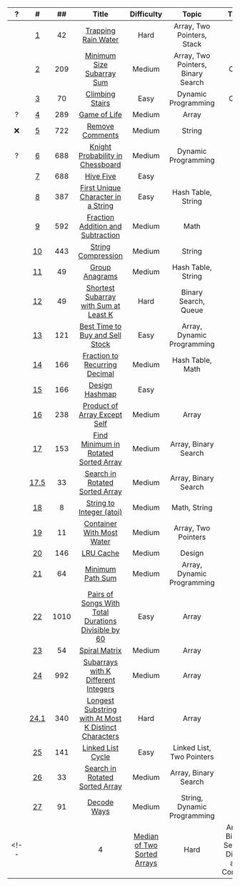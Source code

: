 |   ?   |   #   |  ##   | Title | Difficulty | Topic | Time | Space |
| :---: | :---: | :---: | :---: | :---: | :---: | :---: | :---: | 
| | [1](https://medium.com/@hch.hkcontact/goldman-sachs-top-50-leetcode-questions-q1-trapping-rain-water-71a63b29b80b)| 42 |[Trapping Rain Water](https://leetcode.com/problems/trapping-rain-water/) | Hard | Array, Two Pointers, Stack | | |
| | [2](https://medium.com/@hch.hkcontact/goldman-sachs-top-50-leetcode-questions-q2-minimum-size-subarray-sum-e3e7ec6845)| 209 |[Minimum Size Subarray Sum](https://leetcode.com/problems/minimum-size-subarray-sum/) | Medium | Array, Two Pointers, Binary Search | O(n)| |
| | [3](https://medium.com/@hch.hkcontact/goldman-sachs-top-50-leetcode-questions-q3-climbing-stairs-583d2881708b)| 70 |[Climbing Stairs](https://leetcode.com/problems/climbing-stairs/) | Easy | Dynamic Programming | O(n)| O(1)|
|?| [4](https://medium.com/@hch.hkcontact/goldman-sachs-top-50-leetcode-questions-q4-game-of-life-673ab73646c3)| 289 |[ Game of Life](https://leetcode.com/problems/climbing-stairs/) | Medium | Array | | |
|❌| [5](https://medium.com/@hch.hkcontact/goldman-sachs-top-50-leetcode-questions-q5-remove-comments-879a91a482e2)| 722 |[Remove Comments](https://leetcode.com/problems/remove-comments/) | Medium | String | | |
|?| [6](https://medium.com/@hch.hkcontact/goldman-sachs-top-50-leetcode-questions-q6-knight-probability-in-chessboard-34b74a4acdb3)| 688 |[Knight Probability in Chessboard](https://leetcode.com/problems/knight-probability-in-chessboard/) | Medium | Dynamic Programming | | |
| | [7](https://medium.com/@hch.hkcontact/goldman-sachs-top-50-leetcode-questions-q7-high-five-a933247c219a)| 688 |[Hive Five]() | Easy |  | | |
| | [8](https://medium.com/@hch.hkcontact/goldman-sachs-top-50-leetcode-questions-q7-high-five-a933247c219a)| 387 |[First Unique Character in a String](https://leetcode.com/problems/first-unique-character-in-a-string/) | Easy | Hash Table, String  | | |
| | [9](https://medium.com/@hch.hkcontact/goldman-sachs-top-50-leetcode-questions-q9-fraction-addition-and-subtraction-eed82a3e3fd3)| 592 |[Fraction Addition and Subtraction](https://leetcode.com/problems/fraction-addition-and-subtraction/) | Medium | Math  | | |
| | [10](https://medium.com/@hch.hkcontact/goldman-sachs-top-50-leetcode-questions-q10-string-compression-a2dc0c3c99be)| 443 |[String Compression](https://leetcode.com/problems/string-compression/) | Medium | String  | |O(1)|
| | [11](https://medium.com/@hch.hkcontact/goldman-sachs-top-50-leetcode-questions-q11-group-anagrams-454f83deb479)| 49 |[Group Anagrams](https://leetcode.com/problems/group-anagrams/) | Medium | Hash Table, String  | | |
| | [12](https://medium.com/@hch.hkcontact/goldman-sachs-top-50-leetcode-questions-q12-shortest-subarray-with-sum-at-least-k-d17e99ece755)| 49 |[Shortest Subarray with Sum at Least K](https://leetcode.com/problems/shortest-subarray-with-sum-at-least-k/) | Hard | Binary Search, Queue  | | |
| | [13](https://medium.com/@hch.hkcontact/goldman-sachs-top-50-leetcode-questions-q13-best-time-to-buy-and-sell-stock-1b50f0a75e33)| 121 |[Best Time to Buy and Sell Stock](https://leetcode.com/problems/best-time-to-buy-and-sell-stock/) | Easy | Array, Dynamic Programming  | | |
| | [14](https://www.youtube.com/watch?v=zy8sJ_Wx7y8&ab_channel=Michelle%E5%B0%8F%E6%A2%A6%E6%83%B3%E5%AE%B6)| 166 |[Fraction to Recurring Decimal](https://leetcode.com/problems/fraction-to-recurring-decimal/) | Medium | Hash Table, Math  | | |
| | [15](https://medium.com/@hch.hkcontact/goldman-sachs-top-50-leetcode-questions-q15-design-hashmap-966007fd9bb6)| 166 |[Design Hashmap](https://leetcode.com/problems/design-hashmap/) | Easy|   | | |
| | [16](https://medium.com/@hch.hkcontact/goldman-sachs-top-50-leetcode-questions-q16-product-of-array-except-self-d2371cb3ca42)| 238 |[Product of Array Except Self](https://leetcode.com/problems/product-of-array-except-self/) | Medium | Array  | | |
| | [17](https://medium.com/@hch.hkcontact/goldman-sachs-top-50-leetcode-questions-q17-find-minimum-in-rotated-sorted-array-cf666f7f7a6a)| 153 |[Find Minimum in Rotated Sorted Array](https://leetcode.com/problems/find-minimum-in-rotated-sorted-array/) | Medium | Array, Binary Search  | | |
| | [17.5]()| 33 |[Search in Rotated Sorted Array](https://leetcode.com/problems/search-in-rotated-sorted-array/) | Medium | Array, Binary Search  | | |
| | [18](https://medium.com/@hch.hkcontact/goldman-sachs-top-50-leetcode-questions-q18-string-to-integer-atoi-8bd7f142784f)| 8 |[String to Integer (atoi)](https://leetcode.com/problems/string-to-integer-atoi/) | Medium | Math, String  | | |
| | [19](https://medium.com/@hch.hkcontact/goldman-sachs-top-50-leetcode-questions-q19-container-with-most-water-75ba0e261392)| 11 |[Container With Most Water](https://leetcode.com/problems/container-with-most-water/) | Medium | Array, Two Pointers  | | |
| | [20](https://medium.com/@hch.hkcontact/goldman-sachs-top-50-leetcode-questions-q20-lru-cache-ea5fe23f4f5c)| 146 |[LRU Cache](https://leetcode.com/problems/lru-cache/) | Medium | Design | | |
| | [21](https://medium.com/@hch.hkcontact/goldman-sachs-top-50-leetcode-questions-q21-minimum-path-sum-43c112f9f25e)| 64 |[Minimum Path Sum](https://leetcode.com/problems/minimum-path-sum/) | Medium | Array, Dynamic Programming | | |
| | [22](https://medium.com/@hch.hkcontact/goldman-sachs-top-50-leetcode-questions-q21-pairs-of-songs-with-total-durations-divisible-by-60-4c578f1223f)| 1010 |[Pairs of Songs With Total Durations Divisible by 60](https://leetcode.com/problems/pairs-of-songs-with-total-durations-divisible-by-60/) | Easy | Array | | |
| | [23]()| 54 |[Spiral Matrix](https://leetcode.com/problems/spiral-matrix/) | Medium | Array | | |
| | [24](https://leetcode.com/problems/subarrays-with-k-different-integers/discuss/523136/JavaC%2B%2BPython-Sliding-Window)| 992 |[Subarrays with K Different Integers](https://leetcode.com/problems/spiral-matrix/) | Medium | Array | | |
| | [24.1](https://www.youtube.com/watch?v=xSRktgNwHKw&ab_channel=HappyCoding)| 340 |[Longest Substring with At Most K Distinct Characters]() | Hard | Array | | |
| | [25]()| 141 |[Linked List Cycle](https://leetcode.com/problems/linked-list-cycle/) | Easy | Linked List, Two Pointers | | |
| | [26]()| 33 |[Search in Rotated Sorted Array](https://leetcode.com/problems/search-in-rotated-sorted-array/) | Medium | Array, Binary Search | | |
| | [27](https://www.youtube.com/watch?v=W4rYz-kd-cY&ab_channel=Knapsak)| 91 |[Decode Ways](https://leetcode.com/problems/decode-ways/) | Medium | String, Dynamic Programming | | |
<!-- | | []()| 4 |[Median of Two Sorted Arrays](https://leetcode.com/problems/median-of-two-sorted-arrays/) | Hard | Array, Binary Search, Divide and Conquer | | | -->

